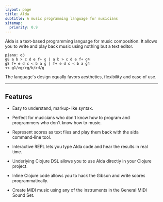```yaml
---
layout: page
title: Alda
subtitle: A music programming language for musicians
sitemap:
  priority: 0.9
---
```


Alda is a text-based programming language for music composition. It allows you to write and play back music using nothing but a text editor.

    piano: o3
    g8 a b > c d e f+ g | a b > c d e f+ g4
    g8 f+ e d c < b a g | f+ e d c < b a g4
    << g1/>g/>g/b/>d/g

The language's design equally favors aesthetics, flexibility and ease of use.

---

## Features

* Easy to understand, markup-like syntax.

* Perfect for musicians who don't know how to program and programmers who don't know how to music.

* Represent scores as text files and play them back with the alda command-line tool.

* Interactive REPL lets you type Alda code and hear the results in real time.

* Underlying Clojure DSL allows you to use Alda directly in your Clojure project.

* Inline Clojure code allows you to hack the Gibson and write scores programmatically.

* Create MIDI music using any of the instruments in the General MIDI Sound Set.
